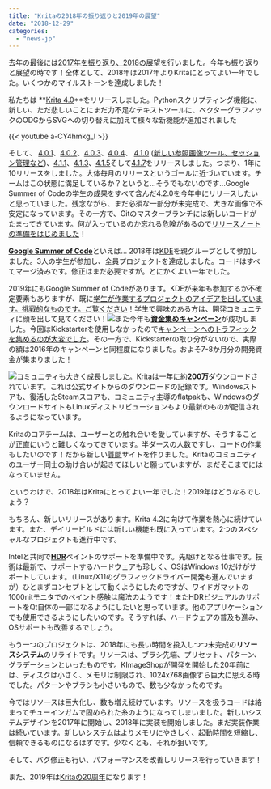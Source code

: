 ```yaml
---
title: "Kritaの2018年の振り返りと2019年の展望"
date: "2018-12-29"
categories: 
  - "news-jp"
---
```


去年の最後には[2017年を振り返り、2018の展望](https://krita.org/jp/item/looking-back-looking-forward-jp/)を行いました。今年も振り返りと展望の時です！全体として、2018年は2017年よりKritaにとってよい一年でした。いくつかのマイルストーンを達成しました！

私たちは **[Krita 4.0](https://krita.org/jp/item/krita-4-0-0-released-jp/)**をリリースしました。Pythonスクリプティング機能に、新しい、ただ悲しいことにまだ力不足なテキストツールに、ベクターグラフィックのODGからSVGへの切り替えに加えて様々な新機能が追加されました

{{< youtube a-CY4hmkg_I >}}

そして、 [4.0.1](https://krita.org/jp/item/krita-4-0-1-released-jp/)、[4.0.2](https://krita.org/jp/item/krita-4-0-2-released-jp/)、[4.0.3](https://krita.org/jp/item/krita-4-0-3-released-jp/)、[4.0.4](https://krita.org/jp/item/krita-4-0-4-released-jp/)、 [4.1.0](https://krita.org/jp/item/krita-4-1-0-released-jp/) ([新しい参照画像ツール、セッション管理など](https://krita.org/jp/krita-4-1-release-notes-jp/))、[4.1.1](https://krita.org/jp/item/krita-4-1-1-released-jp/)、[4.1.3](https://krita.org/jp/item/krita-4-1-3-released-jp/)、[4.1.5](https://krita.org/jp/item/krita-4-1-5-released-jp/)そして[4.1.7](https://krita.org/jp/item/krita-4-1-7-released-jp/)をリリースしました。つまり、1年に10リリースをしました。大体毎月のリリースというゴールに近づいています。チームはこの状態に満足しているか？というと…そうでもないのです…Google Summer of Codeの学生の成果をすべて含んだ4.2.0を今年中にリリースしたいと思っていました。残念ながら、まだ必須な一部分が未完成で、大きな画像で不安定になっています。その一方で、Gitのマスターブランチには新しいコードがたまってきています。何が入っているのか忘れる危険があるので[リリースノートの準備をはじめました](https://krita.org/jp/krita-4-2-release-notes-jp/)！

[**Google Summer of Code**](https://summerofcode.withgoogle.com/archive/)といえば... 2018年は[KDE](https://www.kde.org)を親グループとして参加しました。3人の学生が参加し、全員プロジェクトを達成しました。コードはすべてマージ済みです。修正はまだ必要ですが。とにかくよい一年でした。

2019年にもGoogle Summer of Codeがあります。KDEが来年も参加するか不確定要素もありますが、既に[学生が作業するプロジェクトのアイデアを出しています。挑戦的なものです。ご覧ください](https://community.kde.org/GSoC/2019/Ideas)！学生で興味のある方は、開発コミュニティに顔を出して見てください！[![](/images/posts/2018/2018-fundraiser-hero2.png)](https://krita.org/wp-content/uploads/2018/09/2018-fundraiser-hero2.png)また今年も[**資金集めキャンペーン**](https://krita.org/en/fundraising-2018-campaign/)が成功しました。今回はKickstarterを使用しなかったので[キャンペーンへのトラフィックを集めるのが大変でした](https://mail.kde.org/pipermail/kde-community/2018q4/004976.html)。その一方で、Kickstarterの取り分がないので、実際の額は2016年のキャンペーンと同程度になりました。およそ7-8か月分の開発資金が集まりました！

[![](/images/posts/2018/busy.png)](https://krita.org/wp-content/uploads/2018/12/busy.png)コミュニティも大きく成長しました。Kritaは一年に約**200万**ダウンロードされています。これは公式サイトからのダウンロードの記録です。Windowsストアも、復活したSteamスコアも、コミュニティ主導のflatpakも、WindowsのダウンロードサイトもLinuxディストリビューションもより最新のものが配信されるようになっています。

Kritaのコアチームは、ユーザーとの触れ合いを愛していますが、そうすることが正直にいうと難しくなってきています。半ダースの人数ですし、コードの作業もしたいのです！だから新しい[質問](https://ask.krita.org)サイトを作りました。Kritaのコミュニティのユーザー同士の助け合いが起きてほしいと願っていますが、まだそこまでにはなっていません。

というわけで、2018年はKritaにとってよい一年でした！2019年はどうなるでしょう？

もちろん、新しいリリースがあります。Krita 4.2に向けて作業を熱心に続けています。また、デイリービルドには新しい機能も既に入っています。2つのスペシャルなプロジェクトも進行中です。

Intelと共同で[**HDR**](https://phabricator.kde.org/T9256)ペイントのサポートを準備中です。先駆けとなる仕事です。技術は最新で、サポートするハードウェアも珍しく、OSはWindows 10だけがサポートしています。（Linux/X11のグラフィックドライバー開発も進んでいますが）ひとまずコンセプトとして動くようにしたのですが、ワイドガマットの1000nitモニタでのペイント感触は魔法のようです！またHDRビジュアルのサポートをQt自体の一部になるようにしたいと思っています。他のアプリケーションでも使用できるようにしたいのです。そうすれば、ハードウェアの普及も進み、OSサポートも改善するでしょう。

もう一つのプロジェクトは、2018年にも長い時間を投入しつつ未完成の**リソースシステム**のリライトです。リソースは、ブラシ先端、プリセット、パターン、グラデーションといったものです。KImageShopが開発を開始した20年前には、ディスクは小さく、メモリは制限され、1024x768画像すら巨大に思える時でした。パターンやブラシも小さいもので、数も少なかったのです。

今ではリソースは巨大化し、数も増え続けています。リソースを扱うコードは絡まってチューインガムで固められた糸のようになってしまいました。新しいシステムデザインを2017年に開始し、2018年に実装を開始しました。まだ実装作業は続いています。新しいシステムはよりメモリにやさしく、起動時間を短縮し、信頼できるものになるはずです。少なくとも、それが狙いです。

そして、バグ修正も行い、パフォーマンスを改善しリリースを行っていきます！

また、2019年は[Kritaの20周年](https://phabricator.kde.org/R511:3e91e954652b9db5c715b71c717b2a58cfe49bcd)になります！

